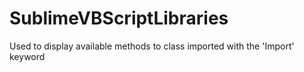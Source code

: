 # SublimeVBScriptLibraries
Used to display available methods to class imported with the 'Import' keyword
